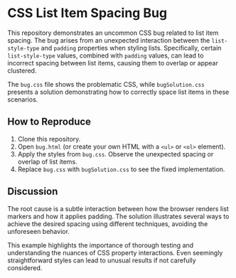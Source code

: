 # CSS List Item Spacing Bug

This repository demonstrates an uncommon CSS bug related to list item spacing. The bug arises from an unexpected interaction between the `list-style-type` and `padding` properties when styling lists.  Specifically, certain `list-style-type` values, combined with `padding` values, can lead to incorrect spacing between list items, causing them to overlap or appear clustered.

The `bug.css` file shows the problematic CSS, while `bugSolution.css` presents a solution demonstrating how to correctly space list items in these scenarios.

## How to Reproduce

1. Clone this repository.
2. Open `bug.html` (or create your own HTML with a `<ul>` or `<ol>` element). 
3. Apply the styles from `bug.css`. Observe the unexpected spacing or overlap of list items. 
4. Replace `bug.css` with `bugSolution.css` to see the fixed implementation.

## Discussion

The root cause is a subtle interaction between how the browser renders list markers and how it applies padding.  The solution illustrates several ways to achieve the desired spacing using different techniques, avoiding the unforeseen behavior.

This example highlights the importance of thorough testing and understanding the nuances of CSS property interactions.  Even seemingly straightforward styles can lead to unusual results if not carefully considered.